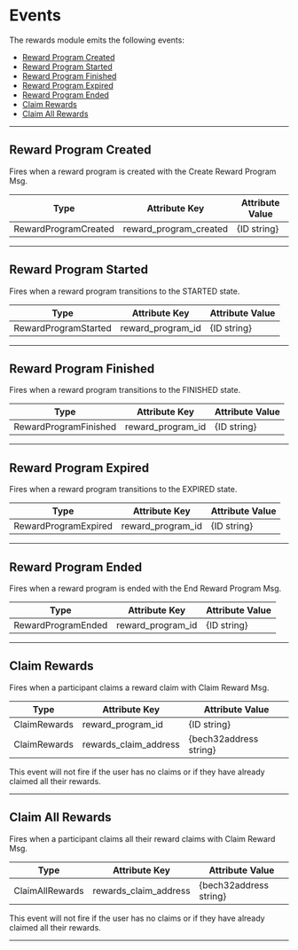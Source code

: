 <!--
order: 6
-->

# Events

The rewards module emits the following events:

<!-- TOC -->
  - [Reward Program Created](#reward-program-created)
  - [Reward Program Started](#reward-program-started)
  - [Reward Program Finished](#reward-program-finished)
  - [Reward Program Expired](#reward-program-expired)
  - [Reward Program Ended](#reward-program-ended)
  - [Claim Rewards](#claim-rewards)
  - [Claim All Rewards](#claim-all-rewards)


---
## Reward Program Created

Fires when a reward program is created with the Create Reward Program Msg.

| Type                   | Attribute Key         | Attribute Value           |
| ---------------------- | --------------------- | ------------------------- |
| RewardProgramCreated   | reward_program_created| {ID string}               |

---
## Reward Program Started

Fires when a reward program transitions to the STARTED state.

| Type                   | Attribute Key         | Attribute Value           |
| ---------------------- | --------------------- | ------------------------- |
| RewardProgramStarted   | reward_program_id     | {ID string}               |

---
## Reward Program Finished

Fires when a reward program transitions to the FINISHED state.

| Type                   | Attribute Key         | Attribute Value           |
| ---------------------- | --------------------- | ------------------------- |
| RewardProgramFinished  | reward_program_id     | {ID string}               |

---
## Reward Program Expired

Fires when a reward program transitions to the EXPIRED state.

| Type                   | Attribute Key         | Attribute Value           |
| ---------------------- | --------------------- | ------------------------- |
| RewardProgramExpired   | reward_program_id     | {ID string}               |

---
## Reward Program Ended

Fires when a reward program is ended with the End Reward Program Msg.

| Type                   | Attribute Key         | Attribute Value           |
| ---------------------- | --------------------- | ------------------------- |
| RewardProgramEnded     | reward_program_id     | {ID string}               |

---
## Claim Rewards

Fires when a participant claims a reward claim with Claim Reward Msg.

| Type                   | Attribute Key         | Attribute Value           |
| ---------------------- | --------------------- | ------------------------- |
| ClaimRewards           | reward_program_id     | {ID string}               |
| ClaimRewards           | rewards_claim_address | {bech32address string}    |

This event will not fire if the user has no claims or if they have already claimed all their rewards.

---
## Claim All Rewards

Fires when a participant claims all their reward claims with Claim Reward Msg.

| Type                   | Attribute Key         | Attribute Value           |
| ---------------------- | --------------------- | ------------------------- |
| ClaimAllRewards        | rewards_claim_address | {bech32address string}    |

This event will not fire if the user has no claims or if they have already claimed all their rewards.

---
